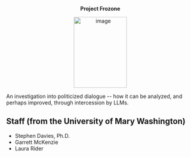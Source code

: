 <p align = center>
    <b>Project Frozone</b>
</p>
<p align = center>
  <img width="142" height="190" alt="image" src="https://github.com/user-attachments/assets/cab24a9f-a2b7-4897-b38d-da96f1e57478" />
</p>



An investigation into politicized dialogue -- how it can be analyzed, and
perhaps improved, through intercession by LLMs.

## Staff (from the University of Mary Washington)

* Stephen Davies, Ph.D.
* Garrett McKenzie
* Laura Rider
